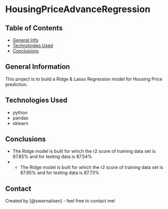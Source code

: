 # HousingPriceAdvanceRegression


## Table of Contents
* [General Info](#general-information)
* [Technologies Used](#technologies-used)
* [Conclusions](#conclusions)

## General Information
This project is to build a Ridge & Lasso Regression model for Housing Price prediction.

## Technologies Used
- python
- pandas
- sklearn

## Conclusions
- The Ridge model is built for which the r2 score of training data set is 87.85% and for testing data is 87.54%
- - The Ridge model is built for which the r2 score of training data set is 87.95% and for testing data is 87.73%


## Contact
Created by [@swarnalisen] - feel free to contact me!
